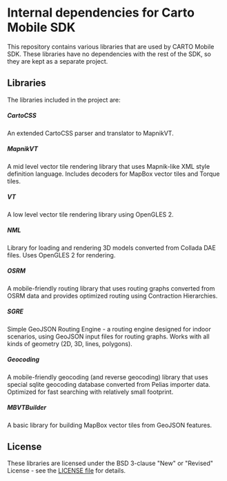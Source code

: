 # Internal dependencies for Carto Mobile SDK

This repository contains various libraries that are used by CARTO Mobile SDK.
These libraries have no dependencies with the rest of the SDK, so they
are kept as a separate project.

## Libraries

The libraries included in the project are:

##### CartoCSS
An extended CartoCSS parser and translator to MapnikVT.

##### MapnikVT
A mid level vector tile rendering library that uses Mapnik-like XML style definition language. Includes decoders for MapBox vector tiles and Torque tiles.

#####  VT
A low level vector tile rendering library using OpenGLES 2.

##### NML
Library for loading and rendering 3D models converted from Collada DAE files. Uses OpenGLES 2 for rendering.

##### OSRM
A mobile-friendly routing library that uses routing graphs converted from OSRM data and provides optimized routing using Contraction Hierarchies.

##### SGRE
Simple GeoJSON Routing Engine - a routing engine designed for indoor scenarios, using GeoJSON input files for routing graphs. Works with all kinds of geometry (2D, 3D, lines, polygons).

##### Geocoding
A mobile-friendly geocoding (and reverse geocoding) library that uses special sqlite geocoding database converted from Pelias importer data. Optimized for fast searching with relatively small footprint.

##### MBVTBuilder
A basic library for building MapBox vector tiles from GeoJSON features.


## License
These libraries are licensed under the BSD 3-clause "New" or "Revised" License - see the [LICENSE file](LICENSE) for details.

